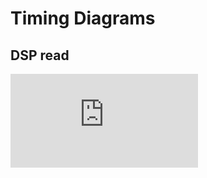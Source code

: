# Timing Diagrams

## DSP read

![DSP_read](https://svg.wavedrom.com/github/mbtaylor1982/ReSDMAC/blob/main/Docs/TimingDiagrams/DSP_read.json)
